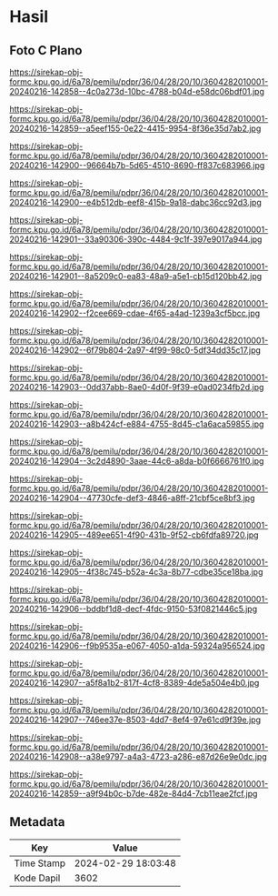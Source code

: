 # Hasil

## Foto C Plano

https://sirekap-obj-formc.kpu.go.id/6a78/pemilu/pdpr/36/04/28/20/10/3604282010001-20240216-142858--4c0a273d-10bc-4788-b04d-e58dc06bdf01.jpg

https://sirekap-obj-formc.kpu.go.id/6a78/pemilu/pdpr/36/04/28/20/10/3604282010001-20240216-142859--a5eef155-0e22-4415-9954-8f36e35d7ab2.jpg

https://sirekap-obj-formc.kpu.go.id/6a78/pemilu/pdpr/36/04/28/20/10/3604282010001-20240216-142900--96664b7b-5d65-4510-8690-ff837c683966.jpg

https://sirekap-obj-formc.kpu.go.id/6a78/pemilu/pdpr/36/04/28/20/10/3604282010001-20240216-142900--e4b512db-eef8-415b-9a18-dabc36cc92d3.jpg

https://sirekap-obj-formc.kpu.go.id/6a78/pemilu/pdpr/36/04/28/20/10/3604282010001-20240216-142901--33a90306-390c-4484-9c1f-397e9017a944.jpg

https://sirekap-obj-formc.kpu.go.id/6a78/pemilu/pdpr/36/04/28/20/10/3604282010001-20240216-142901--8a5209c0-ea83-48a9-a5e1-cb15d120bb42.jpg

https://sirekap-obj-formc.kpu.go.id/6a78/pemilu/pdpr/36/04/28/20/10/3604282010001-20240216-142902--f2cee669-cdae-4f65-a4ad-1239a3cf5bcc.jpg

https://sirekap-obj-formc.kpu.go.id/6a78/pemilu/pdpr/36/04/28/20/10/3604282010001-20240216-142902--6f79b804-2a97-4f99-98c0-5df34dd35c17.jpg

https://sirekap-obj-formc.kpu.go.id/6a78/pemilu/pdpr/36/04/28/20/10/3604282010001-20240216-142903--0dd37abb-8ae0-4d0f-9f39-e0ad0234fb2d.jpg

https://sirekap-obj-formc.kpu.go.id/6a78/pemilu/pdpr/36/04/28/20/10/3604282010001-20240216-142903--a8b424cf-e884-4755-8d45-c1a6aca59855.jpg

https://sirekap-obj-formc.kpu.go.id/6a78/pemilu/pdpr/36/04/28/20/10/3604282010001-20240216-142904--3c2d4890-3aae-44c6-a8da-b0f6666761f0.jpg

https://sirekap-obj-formc.kpu.go.id/6a78/pemilu/pdpr/36/04/28/20/10/3604282010001-20240216-142904--47730cfe-def3-4846-a8ff-21cbf5ce8bf3.jpg

https://sirekap-obj-formc.kpu.go.id/6a78/pemilu/pdpr/36/04/28/20/10/3604282010001-20240216-142905--489ee651-4f90-431b-9f52-cb6fdfa89720.jpg

https://sirekap-obj-formc.kpu.go.id/6a78/pemilu/pdpr/36/04/28/20/10/3604282010001-20240216-142905--4f38c745-b52a-4c3a-8b77-cdbe35ce18ba.jpg

https://sirekap-obj-formc.kpu.go.id/6a78/pemilu/pdpr/36/04/28/20/10/3604282010001-20240216-142906--bddbf1d8-decf-4fdc-9150-53f0821446c5.jpg

https://sirekap-obj-formc.kpu.go.id/6a78/pemilu/pdpr/36/04/28/20/10/3604282010001-20240216-142906--f9b9535a-e067-4050-a1da-59324a956524.jpg

https://sirekap-obj-formc.kpu.go.id/6a78/pemilu/pdpr/36/04/28/20/10/3604282010001-20240216-142907--a5f8a1b2-817f-4cf8-8389-4de5a504e4b0.jpg

https://sirekap-obj-formc.kpu.go.id/6a78/pemilu/pdpr/36/04/28/20/10/3604282010001-20240216-142907--746ee37e-8503-4dd7-8ef4-97e61cd9f39e.jpg

https://sirekap-obj-formc.kpu.go.id/6a78/pemilu/pdpr/36/04/28/20/10/3604282010001-20240216-142908--a38e9797-a4a3-4723-a286-e87d26e9e0dc.jpg

https://sirekap-obj-formc.kpu.go.id/6a78/pemilu/pdpr/36/04/28/20/10/3604282010001-20240216-142859--a9f94b0c-b7de-482e-84d4-7cb11eae2fcf.jpg


## Metadata

| Key        | Value               |
| ---------- | ------------------- |
| Time Stamp | 2024-02-29 18:03:48 |
| Kode Dapil | 3602                |



